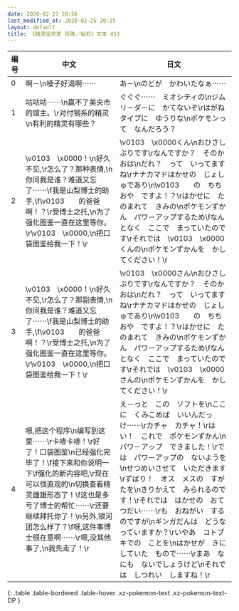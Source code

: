 ```yaml
---
date: 2020-02-23 20:56
last_modified_at: 2020-02-25 20:25
layout: default
title: 《精灵宝可梦 珍珠／钻石》文本 453
---
```

| 编号 | 中文 | 日文 |
| ---- | ---- | ---- |
| 0 | 啊－\n嗓子好渴啊⋯⋯ | あ－\nのどが　かわいたなぁ⋯⋯ |
| 1 | 咕咕咕⋯⋯\n赢不了美央市的馆主。\r对付钢系的精灵\n有利的精灵有哪些？ | ぐぐぐ⋯⋯　ミオシティの\nジムリ－ダ－に　かてないぞ\rはがねタイプに　ゆうりな\nポケモンって　なんだろう？ |
| 2 | \v0103　\x0000！\n好久不见,\r怎么了？那种表情,\n你问我是谁？难道又忘了⋯⋯\f我是山梨博士的助手,\f\v0103　　的爸爸啊！？\r受博士之托,\n为了强化图鉴一直在这里等你。\r\v0103　\x0000,\n把口袋图鉴给我一下！\r | \v0103　\x0000くん\nおひさしぶりです\rなんですか？　そのかおは\nだれ？　って　いってますね\rナナカマドはかせの　じょしゅであり\n\v0103　　の　ちちおや　ですよ！？\rはかせに　たのまれて　きみの\nポケモンずかん　パワ－アップするため\fなんとなく　ここで　まっていたのです\rそれでは　\v0103　\x0000くんの\nポケモンずかんを　かしてください！\r |
| 3 | \v0103　\x0000！\n好久不见,\r怎么了？那副表情,\n你问我是谁？难道又忘了⋯⋯\f我是山梨博士的助手,\f\v0103　　的爸爸啊！？\r受博士之托,\n为了强化图鉴一直在这里等你。\r\v0103　\x0000,\n把口袋图鉴给我一下！\r | \v0103　\x0000さん\nおひさしぶりです\rなんですか？　そのかおは\nだれ？　って　いってますね\rナナカマドはかせの　じょしゅであり\n\v0103　　の　ちちおや　ですよ！？\rはかせに　たのまれて　きみの\nポケモンずかん　パワ－アップするため\fなんとなく　ここで　まっていたのです\rそれでは　\v0103　\x0000さんの\nポケモンずかんを　かしてください！\r |
| 4 | 嗯,把这个程序\n编写到这里⋯⋯\r卡哧卡哧！\r好了！口袋图鉴\n已经强化完毕了！\f接下来和你说明一下\f强化的新内容吧,\r现在可以很直观的\n切换查看精灵雌雄形态了！\f这也是多亏了博士的帮忙⋯⋯\r还要继续拜托你了！\n另外,银河团怎么样了？\f呀,这件事博士很在意啊⋯⋯\r嗯,没其他事了,\n我先走了！\r | え－っと　この　ソフトを\nここに　くみこめば　いいんだっけ⋯⋯\rカチャ　カチャ！\rはい！　これで　ポケモンずかん\nパワ－アップ　できました！\rでは　パワ－アップの　ないようを\nせつめいさせて　いただきます\rずばり！　オス　メスの　すがたを\nきりかえて　みられるのです！\rそれでは　はかせの　おてつだい⋯⋯\rも　おねがい　するのですが\nギンガだんは　どうなっていますか？\rいやあ　コトブキでの　ことを\nはかせが　きにしていた　もので⋯⋯\rまあ　なにも　ないでしょうけど\nそれでは　しつれい　しますね！\r |
{: .table .table-bordered .table-hover .xz-pokemon-text .xz-pokemon-text-DP }